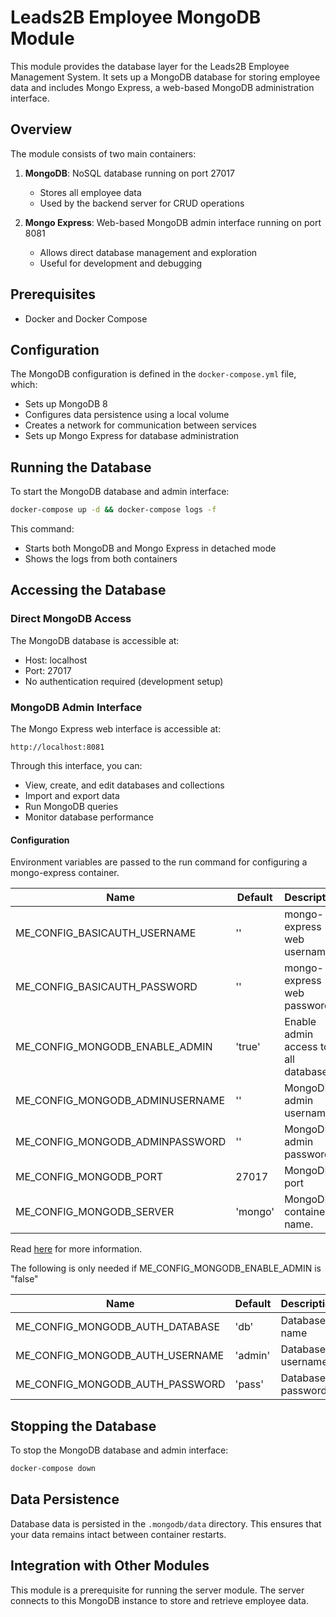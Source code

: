 # Leads2B Employee MongoDB Module

This module provides the database layer for the Leads2B Employee Management System. It sets up a MongoDB database for
storing employee data and includes Mongo Express, a web-based MongoDB administration interface.

## Overview

The module consists of two main containers:

1. **MongoDB**: NoSQL database running on port 27017
    - Stores all employee data
    - Used by the backend server for CRUD operations

2. **Mongo Express**: Web-based MongoDB admin interface running on port 8081
    - Allows direct database management and exploration
    - Useful for development and debugging

## Prerequisites

* Docker and Docker Compose

## Configuration

The MongoDB configuration is defined in the `docker-compose.yml` file, which:

- Sets up MongoDB 8
- Configures data persistence using a local volume
- Creates a network for communication between services
- Sets up Mongo Express for database administration

## Running the Database

To start the MongoDB database and admin interface:

```bash
docker-compose up -d && docker-compose logs -f
```

This command:

- Starts both MongoDB and Mongo Express in detached mode
- Shows the logs from both containers

## Accessing the Database

### Direct MongoDB Access

The MongoDB database is accessible at:

- Host: localhost
- Port: 27017
- No authentication required (development setup)

### MongoDB Admin Interface

The Mongo Express web interface is accessible at:

```
http://localhost:8081
```

Through this interface, you can:

- View, create, and edit databases and collections
- Import and export data
- Run MongoDB queries
- Monitor database performance

#### Configuration

Environment variables are passed to the run command for configuring a mongo-express container.

| Name                            | Default | Description                           |
|---------------------------------|---------|---------------------------------------|
| ME_CONFIG_BASICAUTH_USERNAME    | ''      | mongo-express web username            |
| ME_CONFIG_BASICAUTH_PASSWORD    | ''      | mongo-express web password            |
| ME_CONFIG_MONGODB_ENABLE_ADMIN  | 'true'  | Enable admin access to all databases. |
| ME_CONFIG_MONGODB_ADMINUSERNAME | ''      | MongoDB admin username                |
| ME_CONFIG_MONGODB_ADMINPASSWORD | ''      | MongoDB admin password                |
| ME_CONFIG_MONGODB_PORT          | 27017   | MongoDB port                          |
| ME_CONFIG_MONGODB_SERVER        | 'mongo' | MongoDB container name.               |

Read [here](https://hub.docker.com/_/mongo-express) for more information.

The following is only needed if ME_CONFIG_MONGODB_ENABLE_ADMIN is "false"

| Name                            | Default | Description       |
|---------------------------------|---------|-------------------|
| ME_CONFIG_MONGODB_AUTH_DATABASE | 'db'    | Database name     |
| ME_CONFIG_MONGODB_AUTH_USERNAME | 'admin' | Database username |
| ME_CONFIG_MONGODB_AUTH_PASSWORD | 'pass'  | Database password |

## Stopping the Database

To stop the MongoDB database and admin interface:

```bash
docker-compose down
```

## Data Persistence

Database data is persisted in the `.mongodb/data` directory. This ensures that your data remains intact between
container restarts.

## Integration with Other Modules

This module is a prerequisite for running the server module. The server connects to this MongoDB instance to store and
retrieve employee data.
